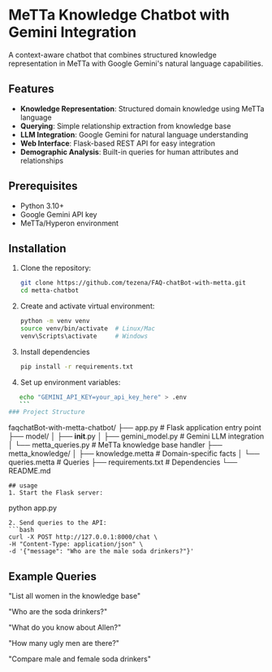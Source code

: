 # MeTTa Knowledge Chatbot with Gemini Integration 

A context-aware chatbot that combines structured knowledge representation in MeTTa with Google Gemini's natural language capabilities.

## Features

- **Knowledge Representation**: Structured domain knowledge using MeTTa language
- **Querying**: Simple relationship extraction from knowledge base
- **LLM Integration**: Google Gemini for natural language understanding
- **Web Interface**: Flask-based REST API for easy integration
- **Demographic Analysis**: Built-in queries for human attributes and relationships

## Prerequisites

- Python 3.10+
- Google Gemini API key
- MeTTa/Hyperon environment

## Installation

1. Clone the repository:
   ```bash
   git clone https://github.com/tezena/FAQ-chatBot-with-metta.git
   cd metta-chatbot 
   ```

2. Create and activate virtual environment:
   ```bash
   python -m venv venv
   source venv/bin/activate  # Linux/Mac
   venv\Scripts\activate     # Windows
   ```
3. Install dependencies
   ```bash 
   pip install -r requirements.txt 
   ```
4. Set up environment variables:
  ```bash
     echo "GEMINI_API_KEY=your_api_key_here" > .env
     ```
### Project Structure
```
faqchatBot-with-metta-chatbot/
├── app.py                 # Flask application entry point
├── model/
│   ├── __init__.py
│   ├── gemini_model.py    # Gemini LLM integration
│   └── metta_queries.py   # MeTTa knowledge base handler
├── metta_knowledge/
│   ├── knowledge.metta    # Domain-specific facts
│   └── queries.metta      # Queries
├── requirements.txt       # Dependencies
└── README.md 
```
## usage
1. Start the Flask server:
   ```
   python app.py 
   ```
2. Send queries to the API:
   ```bash
   curl -X POST http://127.0.0.1:8000/chat \
   -H "Content-Type: application/json" \
   -d '{"message": "Who are the male soda drinkers?"}'
```
## Example Queries
"List all women in the knowledge base"

"Who are the soda drinkers?"

"What do you know about Allen?"

"How many ugly men are there?"

"Compare male and female soda drinkers"
